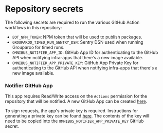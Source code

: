 # Repository secrets

The following secrets are required to run the various GitHub Action workflows in this repository:

- `BOT_NPM_TOKEN`: NPM token that will be used to publish packages.
- `GROUPAROO_TIMED_RUN_SENTRY_DSN`: Sentry DSN used when running Grouparoo for timed runs.
- `OMNIBUS_NOTIFIER_APP_ID`: GitHub App ID for authenticating to the GitHub API when notifying infra-apps that there's a new image available.
- `OMNIBUS_NOTIFIER_APP_PRIVATE_KEY`: GitHub App Private Key for authenticating to the GitHub API when notifying infra-apps that there's a new image available.

### Notifier GitHub App

This app requires Read/Write access on the `Actions` permission for the repository that will be notified. A new GitHub App can be created [here](https://github.com/organizations/grouparoo/settings/apps/new).

To sign requests, the app's private key is required. Instructions for generating a private key can be found [here](https://docs.github.com/en/developers/apps/building-github-apps/authenticating-with-github-apps). The contents of the key will need to be copied into the `OMNIBUS_NOTIFIER_APP_PRIVATE_KEY` GitHub secret.

